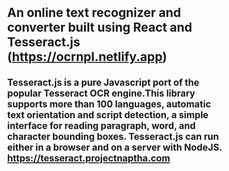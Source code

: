 # An online text recognizer and converter built using React and Tesseract.js (https://ocrnpl.netlify.app)

## Tesseract.js is a pure Javascript port of the popular Tesseract OCR engine.This library supports more than 100 languages, automatic text orientation and script detection, a simple interface for reading paragraph, word, and character bounding boxes. Tesseract.js can run either in a browser and on a server with NodeJS. https://tesseract.projectnaptha.com
